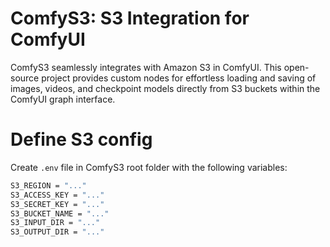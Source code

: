 # ComfyS3: S3 Integration for ComfyUI 
ComfyS3 seamlessly integrates with Amazon S3 in ComfyUI. This open-source project provides custom nodes for effortless loading and saving of images, videos, and checkpoint models directly from S3 buckets within the ComfyUI graph interface.


# Define S3 config
Create `.env` file in ComfyS3 root folder with the following variables:

```bash 
S3_REGION = "..."
S3_ACCESS_KEY = "..."
S3_SECRET_KEY = "..."
S3_BUCKET_NAME = "..."
S3_INPUT_DIR = "..."
S3_OUTPUT_DIR = "..."
```
